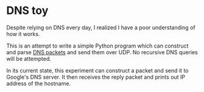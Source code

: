 # DNS toy

Despite relying on DNS every day, I realized I have a poor understanding of how it works.

This is an attempt to write a simple Python program which can construct and parse [DNS packets](https://tools.ietf.org/html/rfc1035) and send them over UDP. No recursive DNS queries will be attempted.

In its current state, this experiment can construct a packet and send it to Google's DNS server. It then receives the reply packet and prints out IP address of the hostname.
